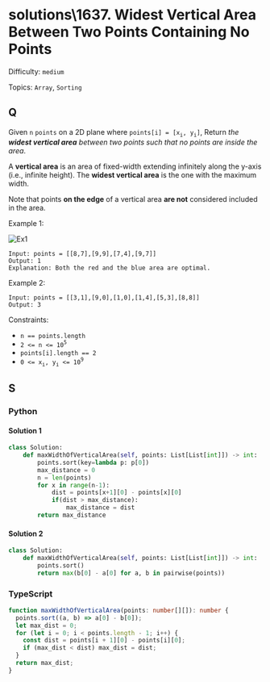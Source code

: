 # solutions\1637. Widest Vertical Area Between Two Points Containing No Points

Difficulty: `medium`

Topics: `Array`, `Sorting`

## Q

Given `n` `points` on a 2D plane where `points[i] = [x`<sub>`i`</sub>`, y`<sub>`i`</sub>`]`, Return _the **widest vertical area** between two points such that no points are inside the area_.

A **vertical area** is an area of fixed-width extending infinitely along the y-axis (i.e., infinite height). The **widest vertical area** is the one with the maximum width.

Note that points **on the edge** of a vertical area **are not** considered included in the area.

Example 1:

![Ex1](https://assets.leetcode.com/uploads/2020/09/19/points3.png)

```​
Input: points = [[8,7],[9,9],[7,4],[9,7]]
Output: 1
Explanation: Both the red and the blue area are optimal.
```

Example 2:

```
Input: points = [[3,1],[9,0],[1,0],[1,4],[5,3],[8,8]]
Output: 3
```

Constraints:

- `n == points.length`
- `2 <= n <= 10`<sup>`5`</sup>
- `points[i].length == 2`
- `0 <= x`<sub>`i`</sub>`, y`<sub>`i`</sub>` <= 10`<sup>`9`</sup>

## S

### Python

#### Solution 1

```python
class Solution:
    def maxWidthOfVerticalArea(self, points: List[List[int]]) -> int:
        points.sort(key=lambda p: p[0])
        max_distance = 0
        n = len(points)
        for x in range(n-1):
            dist = points[x+1][0] - points[x][0]
            if(dist > max_distance):
                max_distance = dist
        return max_distance
```

#### Solution 2

```python
class Solution:
    def maxWidthOfVerticalArea(self, points: List[List[int]]) -> int:
        points.sort()
        return max(b[0] - a[0] for a, b in pairwise(points))
```

### TypeScript

```ts
function maxWidthOfVerticalArea(points: number[][]): number {
  points.sort((a, b) => a[0] - b[0]);
  let max_dist = 0;
  for (let i = 0; i < points.length - 1; i++) {
    const dist = points[i + 1][0] - points[i][0];
    if (max_dist < dist) max_dist = dist;
  }
  return max_dist;
}
```
